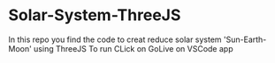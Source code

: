 # Solar-System-ThreeJS
In this repo you find the code to creat reduce solar system 'Sun-Earth-Moon' using ThreeJS
To run CLick on GoLive on VSCode app 
